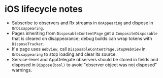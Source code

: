 # iOS lifecycle notes

- Subscribe to observers and Rx streams in `OnAppearing` and dispose in `OnDisappearing`.
- Pages inheriting from `DisposableContentPage` get a `CompositeDisposable` that is cleared on disappearance; debug builds can wrap tokens with `DisposeTracker`.
- If a page uses `WebView`, call `DisposableContentPage.StopWebView` in `OnDisappearing` to stop loading and clear its source.
- Service-level and AppDelegate observers should be stored in fields and disposed in `Dispose(bool)` to avoid "observer object was not disposed" warnings.
